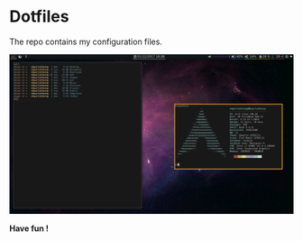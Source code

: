 # Dotfiles

The repo contains my configuration files.

<p align="center">
  <img src="Screen.png" alt="Screenshot">
</p>

<b Dependencies : b>

Have fun !
